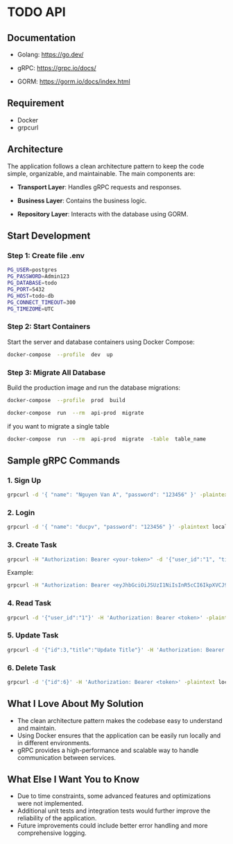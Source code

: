 # TODO API
## Documentation
- Golang: https://go.dev/

- gRPC: https://grpc.io/docs/

- GORM: https://gorm.io/docs/index.html
## Requirement
- Docker
- grpcurl
## Architecture
The application follows a clean architecture pattern to keep the code simple, organizable, and maintainable. The main components are:
-  **Transport Layer**: Handles gRPC requests and responses.

-  **Business Layer**: Contains the business logic.

-  **Repository Layer**: Interacts with the database using GORM.
## Start Development
### Step 1: Create file .env
```bash
PG_USER=postgres
PG_PASSWORD=Admin123
PG_DATABASE=todo
PG_PORT=5432
PG_HOST=todo-db
PG_CONNECT_TIMEOUT=300
PG_TIMEZOME=UTC
```
### Step 2: Start Containers
Start the server and database containers using Docker Compose:
```bash
docker-compose  --profile  dev  up
```
### Step 3: Migrate All Database
Build the production image and run the database migrations:
```bash
docker-compose  --profile  prod  build

docker-compose  run  --rm  api-prod  migrate
```
if you want to migrate a single table
```bash
docker-compose  run  --rm  api-prod  migrate  -table  table_name
```
## Sample gRPC Commands
### 1. Sign Up
```bash
grpcurl -d '{ "name": "Nguyen Van A", "password": "123456" }' -plaintext localhost:50051 user.TodoService/SignUp
```
### 2. Login
```bash
grpcurl -d '{ "name": "ducpv", "password": "123456" }' -plaintext localhost:50051 user.TodoService/Login
```
### 3. Create Task
```bash
grpcurl -H "Authorization: Bearer <your-token>" -d '{"user_id":"1", "title": "New Task", "description": "Task description", "progress": "do", "priority":"1"}' -plaintext localhost:50051 task.TodoService/CreateTask
```
Example:
```bash
grpcurl -H "Authorization: Bearer <eyJhbGciOiJSUzI1NiIsInR5cCI6IkpXVCJ9.eyJwYXlsb2FkIjp7InVzZXJfaWQiOjF9LCJleHAiOjE4MzQ5Mjc0NDMsImlhdCI6MTczNDkyNzQ0M30.N0OkuJzmP3_pNwk5urtKwSH8__vKwglKGbHmDTTeu6kJQDPSpoLYcmUKC8dXCOTnnTRwTYeBwCNwaLPRjKxeZw>" -d '{"user_id":"1", "title": "New Task", "description": "Task description", "progress": "do", "priority":"1"}' -plaintext localhost:50051 task.TodoService/CreateTask
```
### 4. Read Task
```bash
grpcurl -d '{"user_id":"1"}' -H 'Authorization: Bearer <token>' -plaintext localhost:50051 task.TodoService/ReadTask
```
### 5.  Update Task
```bash
grpcurl -d '{"id":3,"title":"Update Title"}' -H 'Authorization: Bearer <token>' -plaintext localhost:50051 task.TodoService/UpdateTask
```
### 6. Delete Task
```bash
grpcurl -d '{"id":6}' -H 'Authorization: Bearer <token>' -plaintext localhost:50051 task.TodoService/DeleteTask
```
## What I Love About My Solution
-   The clean architecture pattern makes the codebase easy to understand and maintain.
-   Using Docker ensures that the application can be easily run locally and in different environments.
-   gRPC provides a high-performance and scalable way to handle communication between services.
## What Else I Want You to Know
-   Due to time constraints, some advanced features and optimizations were not implemented.
-   Additional unit tests and integration tests would further improve the reliability of the application.
-   Future improvements could include better error handling and more comprehensive logging.